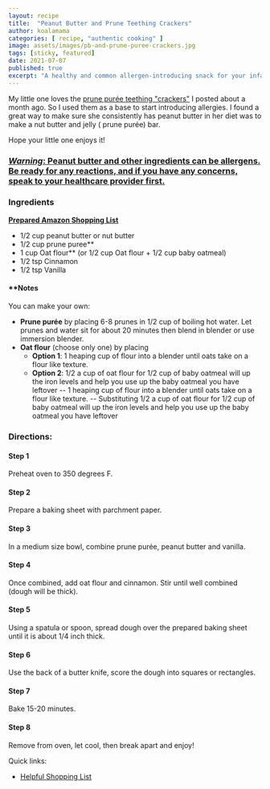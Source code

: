```yaml
---
layout: recipe
title:  "Peanut Butter and Prune Teething Crackers"
author: koalamama
categories: [ recipe, "authentic cooking" ]
image: assets/images/pb-and-prune-puree-crackers.jpg
tags: [sticky, featured]
date: 2021-07-07
published: true
excerpt: "A healthy and common allergen-introducing snack for your infant having teething pains."
---
```


My little one loves the <a href="{{site.baseurl}}/prune-puree-teething-crackers">prune purée teething "crackers"</a> I posted about a month ago. So I used them as a base to start introducing allergies.  I found a great way to make sure she consistently has peanut butter in her diet was to make a nut butter and jelly ( prune purée) bar. 

Hope your little one enjoys it! 


### <u>*Warning*: Peanut butter and other ingredients can be allergens. Be ready for any reactions, and if you have any concerns, speak to your healthcare provider first.</u>

### Ingredients

**<a target="_blank" href="https://www.amazon.com/hz/wishlist/ls/K004PTRQ6BJP?leftNavSection=Shopping&linkCode=ll2&tag=koalaco-20&linkId=9d7466c26bf11fd9301bc28a952fb5cf&language=en_US&ref_=as_li_ss_tl"><u>Prepared Amazon Shopping List</u></a>**

- 1/2 cup peanut butter or nut butter
- 1/2 cup prune puree**
- 1 cup Oat flour** (or 1/2 cup Oat flour + 1/2 cup baby oatmeal)
- 1/2 tsp Cinnamon
- 1/2 tsp Vanilla


#### **Notes
You can make your own:

- **Prune purée** by placing 6-8 prunes in 1/2 cup of boiling hot water. Let prunes and water sit for about 20 minutes then blend in blender or use immersion blender. 
- **Oat flour** (choose only one) by placing 
    * **Option 1**: 1 heaping cup of flour into a blender until oats take on a flour like texture. 
    * **Option 2**: 1/2 a cup of oat flour for 1/2 cup of baby oatmeal will up the iron levels and help you use up the baby oatmeal you have leftover 
-- 1 heaping cup of flour into a blender until oats take on a flour like texture. 
-- Substituting 1/2 a cup of oat flour for 1/2 cup of baby oatmeal will up the iron levels and help you use up the baby oatmeal you have leftover 


### Directions: 

#### Step 1
Preheat oven to 350 degrees F. 

#### Step 2
Prepare a baking sheet with parchment paper.

#### Step 3
In a medium size bowl, combine prune purée, peanut butter and vanilla.

#### Step 4
Once combined, add oat flour and cinnamon.  Stir until well combined (dough will be thick).

#### Step 5
Using a spatula or spoon, spread dough over the prepared baking sheet until it is about 1/4 inch thick.

#### Step 6
Use the back of a butter knife, score the dough into squares or rectangles.

#### Step 7
Bake 15-20 minutes.

#### Step 8
Remove from oven, let cool, then break apart and enjoy!



Quick links: 
- <a target="_blank" href="https://www.amazon.com/hz/wishlist/ls/K004PTRQ6BJP?leftNavSection=Shopping&linkCode=ll2&tag=koalaco-20&linkId=9d7466c26bf11fd9301bc28a952fb5cf&language=en_US&ref_=as_li_ss_tl"><u>Helpful Shopping List</u></a>